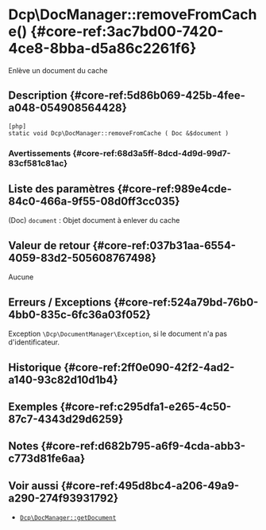 # Dcp\DocManager::removeFromCache()  {#core-ref:3ac7bd00-7420-4ce8-8bba-d5a86c2261f6}

<div class="short-description">
Enlève un document du cache
</div>


## Description  {#core-ref:5d86b069-425b-4fee-a048-054908564428}

    [php]
    static void Dcp\DocManager::removeFromCache ( Doc &$document )


### Avertissements  {#core-ref:68d3a5ff-8dcd-4d9d-99d7-83cf581c81ac}


## Liste des paramètres  {#core-ref:989e4cde-84c0-466a-9f55-08d0ff3cc035}
 
(Doc) `document`
:   Objet document à enlever du cache


## Valeur de retour  {#core-ref:037b31aa-6554-4059-83d2-505608767498}

Aucune

## Erreurs / Exceptions  {#core-ref:524a79bd-76b0-4bb0-835c-6fc36a03f052}

Exception `\Dcp\DocumentManager\Exception`,  si le document n'a pas
d'identificateur.

## Historique  {#core-ref:2ff0e090-42f2-4ad2-a140-93c82d10d1b4}


## Exemples  {#core-ref:c295dfa1-e265-4c50-87c7-4343d29d6259}


## Notes  {#core-ref:d682b795-a6f9-4cda-abb3-c773d81fe6aa}


## Voir aussi  {#core-ref:495d8bc4-a206-49a9-a290-274f93931792}

*   [`Dcp\DocManager::getDocument`][getdocument]

<!-- links -->
[getdocument]:      #core-ref:dfa0762f-6ff3-4349-bd21-6442740d9dcc